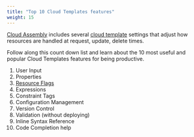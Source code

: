```yaml
---
title: "Top 10 Cloud Templates features"
weight: 15
---
```


[Cloud Assembly](/) includes several [cloud template](/Design/Cloud_Templates/) settings that adjust how resources are handled at request, update, delete times.<br>

Follow along this count down list and learn about the 10 most useful and popular Cloud Templates features for being productive. 


1. User Input
2. Properties
3. [Resource Flags](/Learn-in-5/Top-10-Cloud-Templates-features/Resource-Flags/)<br>
4. Expressions
5. Constraint Tags
6. Configuration Management
7. Version Control
8. Validation (without deploying)
9. Inline Syntax Reference
10. Code Completion help
